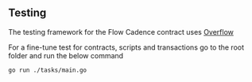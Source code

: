## Testing

The testing framework for the Flow Cadence contract uses [Overflow](https://github.com/bjartek/overflow)

For a fine-tune test for contracts, scripts and transactions go to the root folder and run the below command

```
go run ./tasks/main.go
```
